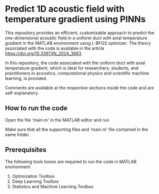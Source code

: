 # Predict 1D acoustic field with temperature gradient using PINNs
This repository provides an efficient, customizable approach to predict the one-dimensional acoustic field in a uniform duct with axial temperature gradient in the MATLAB environment using L-BFGS optimizer. The theory associated with the code is available in the article https://doi.org/10.3397/IN_2024_3663.

In this repository, the code associated with the uniform duct with axial temperature gradient, which is ideal for researchers, students, and practitioners in acoustics, computational physics and scientific machine learning, is provided.

Comments are available at the respective sections inside the code and are self-explanatory.

## How to run the code
Open the file 'main.m' in the MATLAB editor and run

Make sure that all the supporting files and 'main.m' file contained in the same folder.

## Prerequisites
The following tools boxes are required to run the code in MATLAB environment

1) Optimization Toolbox
2) Deep Learning Toolbox
3) Statistics and Machine Learning Toolbox
